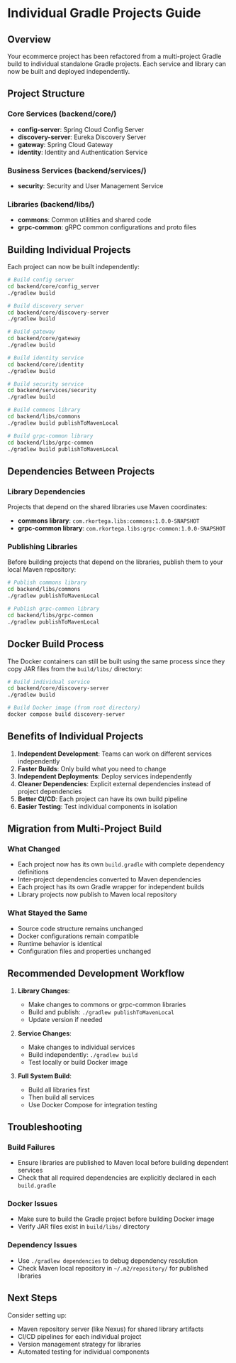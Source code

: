 # Individual Gradle Projects Guide

## Overview

Your ecommerce project has been refactored from a multi-project Gradle build to individual standalone Gradle projects. Each service and library can now be built and deployed independently.

## Project Structure

### Core Services (backend/core/)
- **config-server**: Spring Cloud Config Server
- **discovery-server**: Eureka Discovery Server  
- **gateway**: Spring Cloud Gateway
- **identity**: Identity and Authentication Service

### Business Services (backend/services/)
- **security**: Security and User Management Service

### Libraries (backend/libs/)
- **commons**: Common utilities and shared code
- **grpc-common**: gRPC common configurations and proto files

## Building Individual Projects

Each project can now be built independently:

```bash
# Build config server
cd backend/core/config_server
./gradlew build

# Build discovery server
cd backend/core/discovery-server
./gradlew build

# Build gateway
cd backend/core/gateway
./gradlew build

# Build identity service
cd backend/core/identity
./gradlew build

# Build security service  
cd backend/services/security
./gradlew build

# Build commons library
cd backend/libs/commons
./gradlew build publishToMavenLocal

# Build grpc-common library
cd backend/libs/grpc-common  
./gradlew build publishToMavenLocal
```

## Dependencies Between Projects

### Library Dependencies
Projects that depend on the shared libraries use Maven coordinates:

- **commons library**: `com.rkortega.libs:commons:1.0.0-SNAPSHOT`
- **grpc-common library**: `com.rkortega.libs:grpc-common:1.0.0-SNAPSHOT`

### Publishing Libraries
Before building projects that depend on the libraries, publish them to your local Maven repository:

```bash
# Publish commons library
cd backend/libs/commons
./gradlew publishToMavenLocal

# Publish grpc-common library  
cd backend/libs/grpc-common
./gradlew publishToMavenLocal
```

## Docker Build Process

The Docker containers can still be built using the same process since they copy JAR files from the `build/libs/` directory:

```bash
# Build individual service
cd backend/core/discovery-server
./gradlew build

# Build Docker image (from root directory)
docker compose build discovery-server
```

## Benefits of Individual Projects

1. **Independent Development**: Teams can work on different services independently
2. **Faster Builds**: Only build what you need to change
3. **Independent Deployments**: Deploy services independently
4. **Cleaner Dependencies**: Explicit external dependencies instead of project dependencies
5. **Better CI/CD**: Each project can have its own build pipeline
6. **Easier Testing**: Test individual components in isolation

## Migration from Multi-Project Build

### What Changed
- Each project now has its own `build.gradle` with complete dependency definitions
- Inter-project dependencies converted to Maven dependencies
- Each project has its own Gradle wrapper for independent builds
- Library projects now publish to Maven local repository

### What Stayed the Same
- Source code structure remains unchanged
- Docker configurations remain compatible
- Runtime behavior is identical
- Configuration files and properties unchanged

## Recommended Development Workflow

1. **Library Changes**: 
   - Make changes to commons or grpc-common libraries
   - Build and publish: `./gradlew publishToMavenLocal`
   - Update version if needed

2. **Service Changes**:
   - Make changes to individual services
   - Build independently: `./gradlew build`
   - Test locally or build Docker image

3. **Full System Build**:
   - Build all libraries first
   - Then build all services
   - Use Docker Compose for integration testing

## Troubleshooting

### Build Failures
- Ensure libraries are published to Maven local before building dependent services
- Check that all required dependencies are explicitly declared in each `build.gradle`

### Docker Issues
- Make sure to build the Gradle project before building Docker image
- Verify JAR files exist in `build/libs/` directory

### Dependency Issues  
- Use `./gradlew dependencies` to debug dependency resolution
- Check Maven local repository in `~/.m2/repository/` for published libraries

## Next Steps

Consider setting up:
- Maven repository server (like Nexus) for shared library artifacts
- CI/CD pipelines for each individual project
- Version management strategy for libraries
- Automated testing for individual components